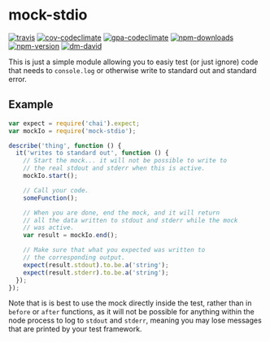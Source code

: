 # mock-stdio

[![travis][travis.svg]][travis.link]
[![cov-codeclimate][cov-codeclimate.svg]][cov-codeclimate.link]
[![gpa-codeclimate][gpa-codeclimate.svg]][gpa-codeclimate.link]
[![npm-downloads][npm-downloads.svg]][npm.link]
[![npm-version][npm-version.svg]][npm.link]
[![dm-david][dm-david.svg]][dm-david.link]

[travis.svg]: https://travis-ci.org/catdad/mock-stdio.svg?branch=master
[travis.link]: https://travis-ci.org/catdad/mock-stdio
[cov-codeclimate.svg]: https://codeclimate.com/github/catdad/mock-stdio/badges/coverage.svg
[cov-codeclimate.link]: https://codeclimate.com/github/catdad/mock-stdio/coverage
[gpa-codeclimate.svg]: https://codeclimate.com/github/catdad/mock-stdio/badges/gpa.svg
[gpa-codeclimate.link]: https://codeclimate.com/github/catdad/mock-stdio
[npm-downloads.svg]: https://img.shields.io/npm/dm/mock-stdio.svg
[npm.link]: https://www.npmjs.com/package/mock-stdio
[npm-version.svg]: https://img.shields.io/npm/v/mock-stdio.svg
[dm-david.svg]: https://david-dm.org/catdad/mock-stdio.svg
[dm-david.link]: https://david-dm.org/catdad/mock-stdio

This is just a simple module allowing you to easiy test (or just ignore) code that needs to `console.log` or otherwise write to standard out and standard error.

## Example

```javascript
var expect = require('chai').expect;
var mockIo = require('mock-stdio');

describe('thing', function () {
  it('writes to standard out', function () {
    // Start the mock... it will not be possible to write to
    // the real stdout and stderr when this is active.
    mockIo.start();

    // Call your code.
    someFunction();

    // When you are done, end the mock, and it will return
    // all the data written to stdout and stderr while the mock
    // was active.
    var result = mockIo.end();

    // Make sure that what you expected was written to
    // the corresponding output.
    expect(result.stdout).to.be.a('string');
    expect(result.stderr).to.be.a('string');
  });
});
```

Note that is is best to use the mock directly inside the test, rather than in `before` or `after` functions, as it will not be possible for anything within the node process to log to `stdout` and `stderr`, meaning you may lose messages that are printed by your test framework.
